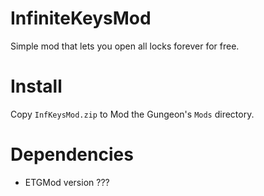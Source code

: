# InfiniteKeysMod
Simple mod that lets you open all locks forever for free.

# Install
Copy `InfKeysMod.zip` to Mod the Gungeon's `Mods` directory.

# Dependencies
* ETGMod version ???
